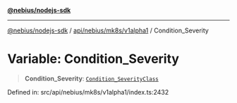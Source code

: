 [**@nebius/nodejs-sdk**](../../../../../README.md)

---

[@nebius/nodejs-sdk](../../../../../README.md) / [api/nebius/mk8s/v1alpha1](../README.md) / Condition_Severity

# Variable: Condition_Severity

> **Condition_Severity**: [`Condition_SeverityClass`](../type-aliases/Condition_SeverityClass.md)

Defined in: src/api/nebius/mk8s/v1alpha1/index.ts:2432
